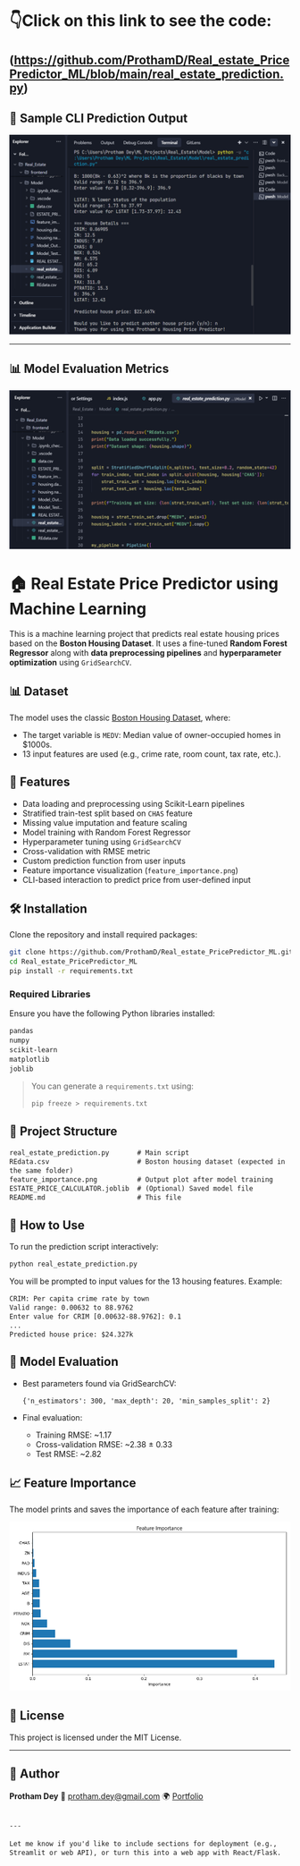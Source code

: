 # 👇Click on this link to see the code:
## (https://github.com/ProthamD/Real_estate_PricePredictor_ML/blob/main/real_estate_prediction.py)


## 🧪 Sample CLI Prediction Output

![Terminal Output](assets/terminal_output.png)

---

## 📊 Model Evaluation Metrics

![Model Metrics](assets/model_metrics.png)


# 🏠 Real Estate Price Predictor using Machine Learning

This is a machine learning project that predicts real estate housing prices based on the **Boston Housing Dataset**. It uses a fine-tuned **Random Forest Regressor** along with **data preprocessing pipelines** and **hyperparameter optimization** using `GridSearchCV`.

## 📊 Dataset

The model uses the classic [Boston Housing Dataset](https://www.cs.toronto.edu/~delve/data/boston/bostonDetail.html), where:
- The target variable is `MEDV`: Median value of owner-occupied homes in $1000s.
- 13 input features are used (e.g., crime rate, room count, tax rate, etc.).

## 🚀 Features

- Data loading and preprocessing using Scikit-Learn pipelines
- Stratified train-test split based on `CHAS` feature
- Missing value imputation and feature scaling
- Model training with Random Forest Regressor
- Hyperparameter tuning using `GridSearchCV`
- Cross-validation with RMSE metric
- Custom prediction function from user inputs
- Feature importance visualization (`feature_importance.png`)
- CLI-based interaction to predict price from user-defined input

## 🛠️ Installation

Clone the repository and install required packages:

```bash
git clone https://github.com/ProthamD/Real_estate_PricePredictor_ML.git
cd Real_estate_PricePredictor_ML
pip install -r requirements.txt
````

### Required Libraries

Ensure you have the following Python libraries installed:

```bash
pandas
numpy
scikit-learn
matplotlib
joblib
```

> You can generate a `requirements.txt` using:
>
> ```bash
> pip freeze > requirements.txt
> ```

## 📂 Project Structure

```
real_estate_prediction.py       # Main script
REdata.csv                      # Boston housing dataset (expected in the same folder)
feature_importance.png          # Output plot after model training
ESTATE_PRICE_CALCULATOR.joblib  # (Optional) Saved model file
README.md                       # This file
```

## 🧪 How to Use

To run the prediction script interactively:

```bash
python real_estate_prediction.py
```

You will be prompted to input values for the 13 housing features. Example:

```
CRIM: Per capita crime rate by town
Valid range: 0.00632 to 88.9762
Enter value for CRIM [0.00632-88.9762]: 0.1
...
Predicted house price: $24.327k
```

## 🧠 Model Evaluation

* Best parameters found via GridSearchCV:

  ```
  {'n_estimators': 300, 'max_depth': 20, 'min_samples_split': 2}
  ```

* Final evaluation:

  * Training RMSE: \~1.17
  * Cross-validation RMSE: \~2.38 ± 0.33
  * Test RMSE: \~2.82

## 📈 Feature Importance

The model prints and saves the importance of each feature after training:

![Feature Importance](feature_importance.png)

## 🧾 License

This project is licensed under the MIT License.

---

## 👤 Author

**Protham Dey**
📧 [protham.dey@gmail.com](mailto:protham.dey@gmail.com)
🌍 [Portfolio](https://prothamd.github.io/My-Portfolio-latest/)

```

---

Let me know if you'd like to include sections for deployment (e.g., Streamlit or web API), or turn this into a web app with React/Flask.
```
